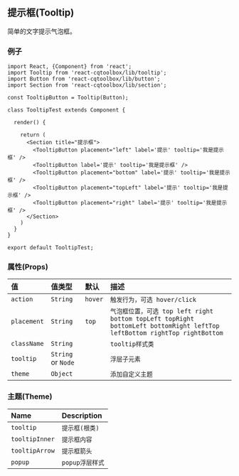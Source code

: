 ## 提示框(Tooltip)
简单的文字提示气泡框。

### 例子

```JSX
import React, {Component} from 'react';
import Tooltip from 'react-cqtoolbox/lib/tooltip';
import Button from 'react-cqtoolbox/lib/button';
import Section from 'react-cqtoolbox/lib/section';

const TooltipButton = Tooltip(Button);

class TooltipTest extends Component {

  render() {

    return (
      <Section title="提示框">
        <TooltipButton placement="left" label='提示' tooltip='我是提示框' />
        <TooltipButton label='提示' tooltip='我是提示框' />
        <TooltipButton placement="bottom" label='提示' tooltip='我是提示框' />
        <TooltipButton placement="topLeft" label='提示' tooltip='我是提示框' />
        <TooltipButton placement="right" label='提示' tooltip='我是提示框' />
      </Section>
    )
  }
}

export default TooltipTest;
```

### 属性(Props)

值           | 值类型                | 默认      | 描述
:---------- | :----------------- | :------ | :---------------------------------------------------------------------------------------------------------------
`action`    | `String`           | `hover` | `触发行为，可选 hover/click`
`placement` | `String`           | `top`   | `气泡框位置，可选 top left right bottom topLeft topRight bottomLeft bottomRight leftTop leftBottom rightTop rightBottom`
`className` | `String`           |         | `tooltip样式类`
`tooltip`   | `String` or `Node` |         | `浮层子元素`
`theme`     | `Object`           |         | `添加自定义主题`

### 主题(Theme)

Name      | Description
:-------- | :----------
`tooltip`     | `提示框(根类)`
`tooltipInner` | `提示框内容`
`tooltipArrow`  | `提示框箭头`
`popup`   | `popup浮层样式`